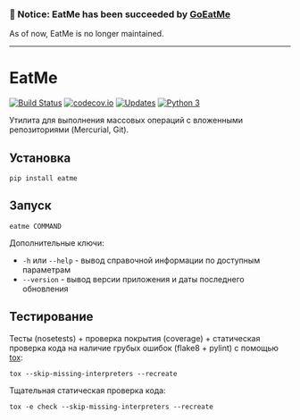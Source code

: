 ### 📢 Notice: EatMe has been succeeded by [GoEatMe](https://github.com/kulapard/go-eatme)

As of now, EatMe is no longer maintained.

---

# EatMe #

[![Build Status](https://travis-ci.org/kulapard/eatme.svg?branch=master)](https://travis-ci.org/kulapard/eatme)
[![codecov.io](https://codecov.io/github/kulapard/eatme/coverage.svg?branch=master)](https://codecov.io/github/kulapard/eatme?branch=master)
[![Updates](https://pyup.io/repos/github/kulapard/eatme/shield.svg)](https://pyup.io/repos/github/kulapard/eatme/)
[![Python 3](https://pyup.io/repos/github/kulapard/eatme/python-3-shield.svg)](https://pyup.io/repos/github/kulapard/eatme/)


Утилита для выполнения массовых операций с вложенными репозиториями
(Mercurial, Git). 

## Установка ##
```
pip install eatme
```

## Запуск ##
```
eatme COMMAND
```

Дополнительные ключи:

- `-h` или `--help` - вывод справочной информации по доступным параметрам
- `--version` - вывод версии приложения и даты последнего обновления

## Тестирование ##
Тесты (nosetests) + проверка покрытия (coverage) + статическая проверка кода на наличие грубых ошибок (flake8 + pylint)
с помощью [tox](https://pypi.python.org/pypi/tox):
```
tox --skip-missing-interpreters --recreate
```

Тщательная статическая проверка кода:
```
tox -e check --skip-missing-interpreters --recreate
```
